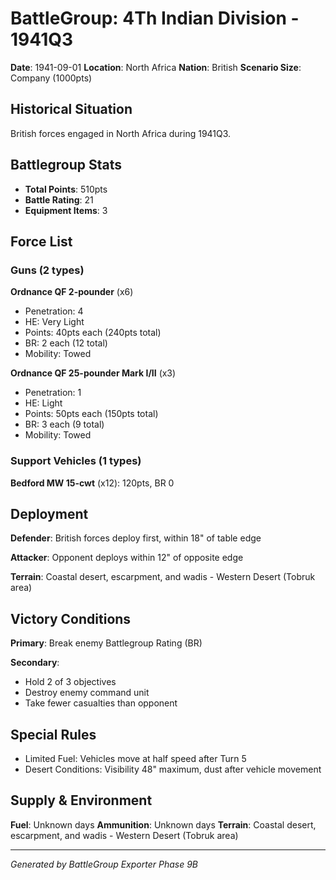 # BattleGroup: 4Th Indian Division - 1941Q3

**Date**: 1941-09-01
**Location**: North Africa
**Nation**: British
**Scenario Size**: Company (1000pts)

## Historical Situation

British forces engaged in North Africa during 1941Q3.

## Battlegroup Stats

- **Total Points**: 510pts
- **Battle Rating**: 21
- **Equipment Items**: 3

## Force List

### Guns (2 types)

**Ordnance QF 2-pounder** (x6)
- Penetration: 4
- HE: Very Light
- Points: 40pts each (240pts total)
- BR: 2 each (12 total)
- Mobility: Towed

**Ordnance QF 25-pounder Mark I/II** (x3)
- Penetration: 1
- HE: Light
- Points: 50pts each (150pts total)
- BR: 3 each (9 total)
- Mobility: Towed

### Support Vehicles (1 types)

**Bedford MW 15-cwt** (x12): 120pts, BR 0

## Deployment

**Defender**: British forces deploy first, within 18" of table edge

**Attacker**: Opponent deploys within 12" of opposite edge

**Terrain**: Coastal desert, escarpment, and wadis - Western Desert (Tobruk area)

## Victory Conditions

**Primary**: Break enemy Battlegroup Rating (BR)

**Secondary**:
- Hold 2 of 3 objectives
- Destroy enemy command unit
- Take fewer casualties than opponent

## Special Rules

- Limited Fuel: Vehicles move at half speed after Turn 5
- Desert Conditions: Visibility 48" maximum, dust after vehicle movement

## Supply & Environment

**Fuel**: Unknown days
**Ammunition**: Unknown days
**Terrain**: Coastal desert, escarpment, and wadis - Western Desert (Tobruk area)

---

*Generated by BattleGroup Exporter Phase 9B*
